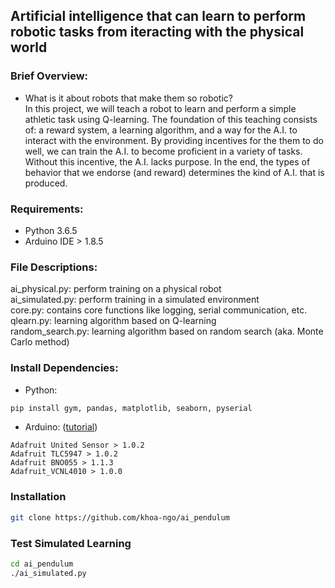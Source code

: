 ## Artificial intelligence that can learn to perform robotic tasks from iteracting with the physical world

### Brief Overview:   
* What is it about robots that make them so robotic?   
In this project, we will teach a robot to learn and perform a simple athletic task using Q-learning. The foundation of this teaching consists of: a reward system, a learning algorithm, and a way for the A.I. to interact with the environment. By providing incentives for the them to do well, we can train the A.I. to become proficient in a variety of tasks. Without this incentive, the A.I. lacks purpose. In the end, the types of behavior that we endorse (and reward) determines the kind of A.I. that is produced.

### Requirements:
* Python 3.6.5
* Arduino IDE > 1.8.5

### File Descriptions:
ai_physical.py: perform training on a physical robot  
ai_simulated.py: perform training in a simulated environment  
core.py: contains core functions like logging, serial communication, etc.  
qlearn.py: learning algorithm based on Q-learning   
random_search.py: learning algorithm based on random search (aka. Monte Carlo method)   

### Install Dependencies:
* Python:
```bash
pip install gym, pandas, matplotlib, seaborn, pyserial
```   
* Arduino: ([tutorial](https://www.arduino.cc/en/guide/libraries))
```
Adafruit United Sensor > 1.0.2
Adafruit TLC5947 > 1.0.2
Adafruit BNO055 > 1.1.3
Adafruit_VCNL4010 > 1.0.0
```

### Installation
```bash
git clone https://github.com/khoa-ngo/ai_pendulum
```

### Test Simulated Learning
```bash
cd ai_pendulum
./ai_simulated.py
```
